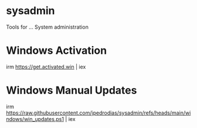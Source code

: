 # sysadmin
Tools for ... System administration


# Windows Activation
irm https://get.activated.win | iex


# Windows Manual Updates
irm https://raw.githubusercontent.com/jpedrodias/sysadmin/refs/heads/main/windows/win_updates.ps1 | iex
